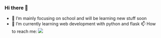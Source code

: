 ### Hi there 👋

- 🔭 I’m mainly focusing on school and will be learning new stuff soon
- 🌱 I’m currently learning web development with python and flask
📫 How to reach me:
![](https://discord.c99.nl/widget/theme-3/735556253111156859.png)
